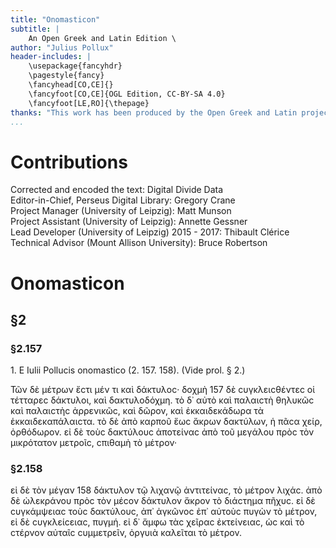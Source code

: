 ```yaml
---
title: "Onomasticon"
subtitle: |
	An Open Greek and Latin Edition \ 
author: "Julius Pollux"
header-includes: | 
	\usepackage{fancyhdr}
	\pagestyle{fancy}
	\fancyhead[CO,CE]{}
	\fancyfoot[CO,CE]{OGL Edition, CC-BY-SA 4.0}
	\fancyfoot[LE,RO]{\thepage}
thanks: "This work has been produced by the Open Greek and Latin project through the help of volunteers. See contributions for details."
...
```


# Contributions  

Corrected and encoded the text: Digital Divide Data  
 Editor-in-Chief, Perseus Digital Library: Gregory Crane  
 Project Manager (University of Leipzig): Matt Munson  
 Project Assistant (University of Leipzig): Annette Gessner  
 Lead Developer (University of Leipzig) 2015 - 2017: Thibault Clérice  
 Technical Advisor (Mount Allison University): Bruce Robertson  

# Onomasticon  

## §2  

### §2.157  

<head>1. E Iulii Pollucis onomastico (2. 157. 158).
(Vide prol. § 2.)</head>
<p>Τῶν δὲ μέτρων ἔϲτι μέν τι καὶ δάκτυλοϲ· δοχμὴ <note type="marginal">157</note>
δὲ ϲυγκλειϲθέντεϲ οἱ τέτταρεϲ δάκτυλοι, καὶ δακτυλοδόχμη.
τὸ δ᾿ αὐτὸ καὶ παλαιϲτὴ θηλυκῶϲ καὶ παλαιϲτὴϲ
ἀρρενικῶϲ, καὶ δῶρον, καὶ ἑκκαιδεκάδωρα τὰ
ἑκκαιδεκαπάλαιϲτα. τὸ δὲ ἀπὸ καρποῦ ἕωϲ ἄκρων <lb n="5"/>
δακτύλων, ἡ πᾶϲα χείρ, ὀρθόδωρον. εἰ δὲ τοὺϲ δακτύλουϲ
ἀποτείναϲ ἀπὸ τοῦ μεγάλου πρὸϲ τὸν μικρότατον
μετροῖϲ, ϲπιθαμὴ τὸ μέτρον· </p>  

### §2.158  

<p>εἰ δὲ τὸν μέγαν <note type="marginal">158</note>
δάκτυλον τῷ λιχανῷ ἀντιτείναϲ, τὸ μέτρον λιχάϲ.
ἀπὸ δὲ ὠλεκράνου πρὸϲ τὸν μέϲον δάκτυλον <lb n="10"/>
ἄκρον τὸ διάϲτημα πῆχυϲ. εἰ δὲ ϲυγκάμψειαϲ τοὺϲ
δακτύλουϲ, ἀπ᾿ ἀγκῶνοϲ ἐπ᾿ αὐτοὺϲ πυγὼν τὸ μέτρον,
εἰ δὲ ϲυγκλείϲειαϲ, πυγμή. εἰ δ᾿ ἄμφω τὰϲ χεῖραϲ
ἐκτείνειαϲ, ὡϲ καὶ τὸ ϲτέρνον αὐταῖϲ ϲυμμετρεῖν,
ὀργυιὰ καλεῖται τὸ μέτρον.</p> <lb n="15"/>  

